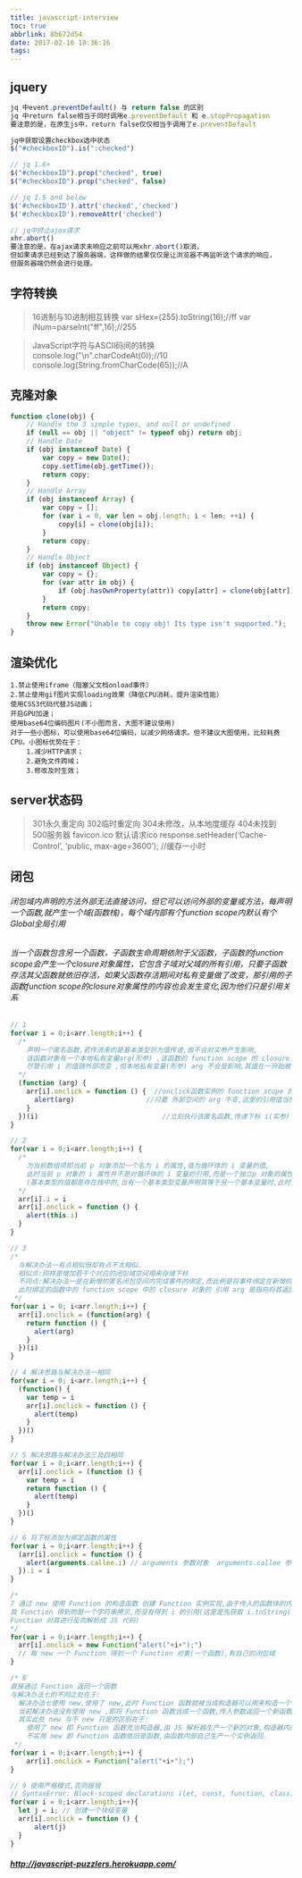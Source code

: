 ```yaml
---
title: javascript-interview
toc: true
abbrlink: 8b672d54
date: 2017-02-16 18:36:16
tags:
---
```


## jquery
```js
jq 中event.preventDefault() 与 return false 的区别
jq 中return false相当于同时调用e.preventDefault 和 e.stopPropagation
要注意的是，在原生js中，return false仅仅相当于调用了e.preventDefault

jq中获取设置checkbox选中状态
$("#checkboxID").is(":checked")

// jq 1.6+
$("#checkboxID").prop("checked", true)
$("#checkboxID").prop("checked", false)

// jq 1.5 and below
$('#checkboxID').attr('checked','checked')
$('#checkboxID').removeAttr('checked')

// jq中终止ajax请求
xhr.abort()
要注意的是，在ajax请求未响应之前可以用xhr.abort()取消，
但如果请求已经到达了服务器端，这样做的结果仅仅是让浏览器不再监听这个请求的响应，
但服务器端仍然会进行处理。

```

## 字符转换
>16进制与10进制相互转换
var sHex=(255).toString(16);//ff
var iNum=parseInt("ff",16);//255

>JavaScript字符与ASCII码间的转换
console.log("\n".charCodeAt(0));//10
console.log(String.fromCharCode(65));//A

## 克隆对象
```js
function clone(obj) {
    // Handle the 3 simple types, and null or undefined
    if (null == obj || "object" != typeof obj) return obj;
    // Handle Date
    if (obj instanceof Date) {
        var copy = new Date();
        copy.setTime(obj.getTime());
        return copy;
    }
    // Handle Array
    if (obj instanceof Array) {
        var copy = [];
        for (var i = 0, var len = obj.length; i < len; ++i) {
            copy[i] = clone(obj[i]);
        }
        return copy;
    }
    // Handle Object
    if (obj instanceof Object) {
        var copy = {};
        for (var attr in obj) {
            if (obj.hasOwnProperty(attr)) copy[attr] = clone(obj[attr]);
        }
        return copy;
    }
    throw new Error("Unable to copy obj! Its type isn't supported.");
}
```

## 渲染优化
```
1.禁止使用iframe（阻塞父文档onload事件）
2.禁止使用gif图片实现loading效果（降低CPU消耗，提升渲染性能）
使用CSS3代码代替JS动画；
开启GPU加速；
使用base64位编码图片(不小图而言，大图不建议使用)
对于一些小图标，可以使用base64位编码，以减少网络请求。但不建议大图使用，比较耗费CPU。小图标优势在于：
    1.减少HTTP请求；
    2.避免文件跨域；
    3.修改及时生效；
```

## server状态码
>301永久重定向
302临时重定向
304未修改，从本地度缓存
404未找到
500服务器
favicon.ico 默认请求ico
response.setHeader(‘Cache-Control’, ‘public, max-age=3600’); //缓存一小时

## 闭包
###### 闭包域内声明的方法外部无法直接访问，但它可以访问外部的变量或方法，每声明一个函数,就产生一个域(函数栈)，每个域内部有个function scope内默认有个Global全局引用
###### 当一个函数包含另一个函数，子函数生命周期依附于父函数，子函数的function scope会产生一个closure对象属性，它包含子域对父域的所有引用，只要子函数存活其父函数就依旧存活，如果父函数存活期间对私有变量做了改变，那引用的子函数function scope的closure对象属性的内容也会发生变化,因为他们只是引用关系
```js
// 1
for(var i = 0;i<arr.length;i++) {
  /*
    声明一个匿名函数,若传进来的是基本类型则为值传递,故不会对实参产生影响,
    该函数对象有一个本地私有变量arg(形参) ,该函数的 function scope 的 closure 对象属性有两个引用,一个是 arr,一个是 i
    尽管引用 i 的值随外部改变 ,但本地私有变量(形参) arg 不会受影响,其值在一开始被调用的时候就决定了.
  */
  (function (arg) {
    arr[i].onclick = function () {  //onclick函数实例的 function scope 的 closure 对象属性有一个引用 arg,
      alert(arg)                  //只要 外部空间的 arg 不变,这里的引用值当然不会改变
    }
  })(i)                               //立刻执行该匿名函数,传递下标 i(实参)
}

// 2
for(var i = 0;i<arr.length;i++) {
  /*
    为当前数组项即当前 p 对象添加一个名为 i 的属性,值为循环体的 i 变量的值,
    此时当前 p 对象的 i 属性并不是对循环体的 i 变量的引用,而是一个独立p 对象的属性,属性值在声明的时候就确定了
    (基本类型的值都是存在栈中的,当有一个基本类型变量声明其等于另一个基本变量时,此时并不是两个基本类型变量都指向一个值,而是各自有各自的值,但值是相等的)
  */
  arr[i].i = i
  arr[i].onclick = function () {
    alert(this.i)
  }
}

// 3
/*
  与解决办法一有点相似但却有点不太相似.
  相似点:同样是增加若干个对应的闭包域空间用来存储下标
  不同点:解决办法一是在新增的匿名闭包空间内完成事件的绑定,而此例是将事件绑定在新增的匿名函数返回的函数上
  此时绑定的函数中的 function scope 中的 closure 对象的 引用 arg 是指向将其返回的匿名函数的私有变量 arg
 */
for(var i = 0; i<arr.length;i++) {
  arr[i].onclick = (function(arg) {
    return function () {
      alert(arg)
    }
  })(i)
}

// 4 解决思路与解决办法一相同
for(var i = 0; i<arr.length;i++) {
  (function() {
    var temp = i
    arr[i].onclick = function () {
      alert(temp)
    }
  })()
}

// 5 解决思路与解决办法三及四相同
for(var i = 0;i<arr.length;i++) {
  arr[i].onclick = (function () {
    var temp = i
    return function () {
      alert(temp)
    }
  })()
}

// 6 将下标添加为绑定函数的属性
for(var i = 0;i<arr.length;i++) {
  (arr[i].onclick = function () {
    alert(arguments.callee.i) // arguments 参数对象  arguments.callee 参数对象所属函数
  }).i = i
}

/*
7 通过 new 使用 Function 的构造函数 创建 Function 实例实现,由于传入的函数体的内容是字符串,
故 Function 得到的是一个字符串拷贝,而没有得到 i 的引用(这里是先获取 i.toString()然后与前后字符串拼接成一个新的字符串,
Function 对其进行反向解析成 JS 代码)
*/
for(var i = 0;i<arr.length;i++) {
  arr[i].onclick = new Function("alert("+i+");")
  // 每 new 一个 Function 得到一个 Function 对象(一个函数),有自己的闭包域
}

/* 8
直接通过 Function 返回一个函数
与解决办法七的不同之处在于:
  解决办法七使用 new,使用了 new,此时 Function 函数就被当成构造器可以用来构造一个 Function 实例返回
  当前解决办法没有使用 new ,即将 Function 函数当成一个函数,传入参数返回一个新函数;
  其实此处 new 与不 new 只是的区别在于:
    使用了 new 即 Function 函数充当构造器,由 JS 解析器生产一个新的对象,构造器内的 this 指向该新对象;
    不实用 new 即 Function 函数依旧是函数,由函数内部自己生产一个实例返回.
 */
for(var i = 0;i<arr.length;i++) {
    arr[i].onclick = Function("alert("+i+");")
}

// 9 使用严格模式,否则报错
// SyntaxError: Block-scoped declarations (let, const, function, class) not yet supported outside strict mode
for(var i = 0;i<arr.length;i++){
  let j = i; // 创建一个块级变量
  arr[i].onclick = function () {
      alert(j)
  }
}
```

##### http://javascript-puzzlers.herokuapp.com/




